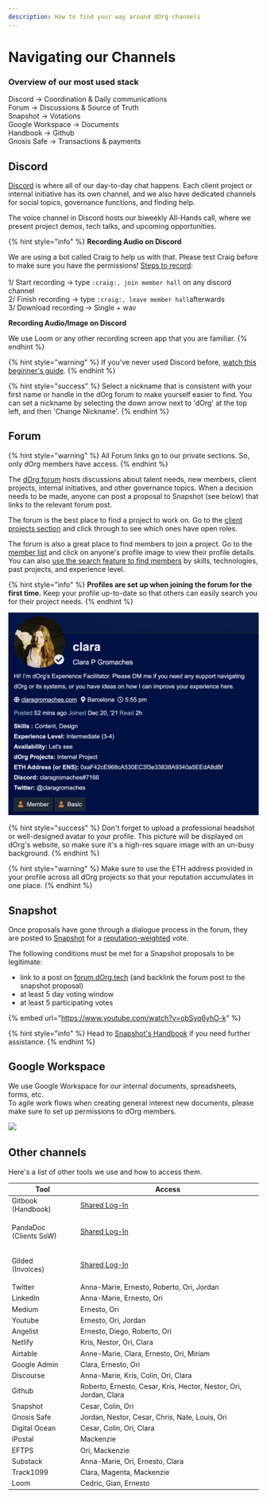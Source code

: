 ```yaml
---
description: How to find your way around dOrg channels
---
```


# Navigating our Channels

### Overview of our most used stack

Discord -> Coordination & Daily communications \
Forum -> Discussions & Source of Truth\
Snapshot -> Votations\
Google Workspace -> Documents \
Handbook -> Github\
Gnosis Safe -> Transactions & payments

## Discord

[Discord](https://discord.com/invite/bA9ZM7WXZU) is where all of our day-to-day chat happens. Each client project or internal initiative has its own channel, and we also have dedicated channels for social topics, governance functions, and finding help.

The voice channel in Discord hosts our biweekly All-Hands call, where we present project demos, tech talks, and upcoming opportunities.

{% hint style="info" %}
**Recording Audio on Discord**&#x20;

We are using a bot called Craig to help us with that. Please test Craig before to make sure you have the permissions! [Steps to record](https://forum.dorg.tech/t/recording-all-hands/241): \
\
1/ Start recording -> type `:craig:, join member hall` on any discord channel\
2/ Finish recording -> type `:craig:, leave member hall`afterwards\
3/ Download recording -> Single + wav&#x20;

**Recording Audio/Image on Discord**&#x20;

We use Loom or any other recording screen app that you are familiar.&#x20;
{% endhint %}

{% hint style="warning" %}
If you've never used Discord before, [watch this beginner's guide](https://www.youtube.com/watch?v=rnYGrq95ezA\&ab\_channel=Howfinity).
{% endhint %}

{% hint style="success" %}
Select a nickname that is consistent with your first name or handle in the dOrg forum to make yourself easier to find. You can set a nickname by selecting the down arrow next to 'dOrg' at the top left, and then 'Change Nickname'.
{% endhint %}

## Forum

{% hint style="warning" %}
All Forum links go to our private sections. So, only dOrg members have access.&#x20;
{% endhint %}

The [dOrg forum](https://forum.dorg.tech) hosts discussions about talent needs, new members, client projects, internal initiatives, and other governance topics. When a decision needs to be made, anyone can post a proposal to Snapshot (see below) that links to the relevant forum post.

The forum is the best place to find a project to work on. Go to the [client projects section](https://forum.dorg.tech/c/clientproject) and click through to see which ones have open roles.

The forum is also a great place to find members to join a project. Go to the [member list](https://forum.dorg.tech/u/) and click on anyone's profile image to view their profile details. You can also [use the search feature to find members](https://forum.dorg.tech/search?search\_type=users) by skills, technologies, past projects, and experience level.

{% hint style="info" %}
**Profiles are set up when joining the forum for the first time.** Keep your profile up-to-date so that others can easily search you for their project needs.&#x20;
{% endhint %}

![](<../.gitbook/assets/Screenshot 2022-01-03 at 17.55.47.png>)

{% hint style="success" %}
Don't forget to upload a professional headshot or well-designed avatar to your profile. This picture will be displayed on dOrg's website, so make sure it's a high-res square image with an un-busy background.
{% endhint %}

{% hint style="warning" %}
Make sure to use the ETH address provided in your profile across all dOrg projects so that your reputation accumulates in one place.
{% endhint %}

## Snapshot

Once proposals have gone through a dialogue process in the forum, they are posted to [Snapshot](https://snapshot.org/#/dorg.eth) for a [reputation-weighted](../governance.md#reputation) vote.

The following conditions must be met for a Snapshot proposals to be legitimate:

* link to a post on [forum.dOrg.tech](https://forum.dorg.tech) (and backlink the forum post to the snapshot proposal)
* at least 5 day voting window
* at least 5 participating votes

{% embed url="https://www.youtube.com/watch?v=obSyq6yhO-k" %}

{% hint style="info" %}
Head to [Snapshot's Handbook](https://docs.snapshot.org/proposals) if you need further assistance.
{% endhint %}

## Google Workspace

We use Google Workspace for our internal documents, spreadsheets, forms, etc. \
To agile work flows when creating general interest new documents, please make sure to set up permissions to dOrg members.

![](../.gitbook/assets/Screen\_Shot\_2022-02-14\_at\_1.52.50\_PM.png)

## Other channels&#x20;

Here's a list of other tools we use and how to access them.&#x20;

| Tool                             | Access                                                                                               |
| -------------------------------- | ---------------------------------------------------------------------------------------------------- |
| Gitbook (Handbook)               | [Shared Log-In](https://docs.google.com/spreadsheets/d/18QXB9Ski8OxHRiELfxq8DcahYFhNnEKPEM20kRjeuYA) |
| <p>PandaDoc<br>(Clients SoW)</p> | [Shared Log-In](https://docs.google.com/spreadsheets/d/18QXB9Ski8OxHRiELfxq8DcahYFhNnEKPEM20kRjeuYA) |
| <p>Gilded<br>(Invoices)</p>      | [Shared Log-In](https://docs.google.com/spreadsheets/d/18QXB9Ski8OxHRiELfxq8DcahYFhNnEKPEM20kRjeuYA) |
| Twitter                          | Anna-Marie, Ernesto, Roberto, Ori, Jordan                                                            |
| LinkedIn                         | Anna-Marie, Ernesto, Ori                                                                             |
| Medium                           | Ernesto, Ori                                                                                         |
| Youtube                          | Ernesto, Ori, Jordan                                                                                 |
| Angelist                         | Ernesto, Diego, Roberto, Ori                                                                         |
| Netlify                          | Kris, Nestor, Ori, Clara                                                                             |
| Airtable                         | Anne-Marie, Clara, Ernesto, Ori, Miriam                                                              |
| Google Admin                     | Clara, Ernesto, Ori                                                                                  |
| Discourse                        | Anna-Marie, Kris, Colin, Ori, Clara                                                                  |
| Github                           | Roberto, Ernesto, Cesar, Kris, Hector, Nestor, Ori, Jordan, Clara                                    |
| Snapshot                         | Cesar, Colin, Ori                                                                                    |
| Gnosis Safe                      | Jordan, Nestor, Cesar, Chris, Nate, Louis, Ori                                                       |
| Digital Ocean                    | Cesar, Colin, Ori, Clara                                                                             |
| iPostal                          | Mackenzie                                                                                            |
| EFTPS                            | Ori, Mackenzie                                                                                       |
| Substack                         | Anna-Marie, Ori, Ernesto, Clara                                                                      |
| Track1099                        | Clara, Magenta, Mackenzie                                                                            |
| Loom                             | Cedric, Gian, Ernesto                                                                                |

